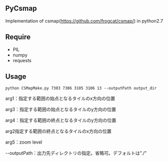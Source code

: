 ## PyCsmap
Implementation of csmap(https://github.com/frogcat/csmap/) in python2.7

## Require
* PIL
* numpy
* requests

## Usage
``` 
python CSMapMake.py 7303 7306 3105 3106 13 --outputPath output_dir
``` 

arg1：指定する範囲の始点となるタイルのx方向の位置

arg3：指定する範囲の始点となるタイルのy方向の位置

arg4：指定する範囲の終点となるタイルのy方向の位置

arg2指定する範囲の終点となるタイルのx方向の位置

arg5：zoom level

--outputPath：出力先ディレクトリの指定。省略可。デフォルトは"./"
